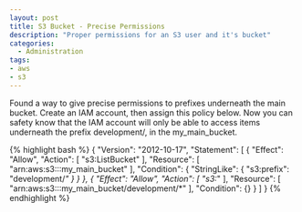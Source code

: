 ```yaml
---
layout: post
title: S3 Bucket - Precise Permissions
description: "Proper permissions for an S3 user and it's bucket"
categories:
  - Administration
tags:
- aws
- s3
---
```

<p>Found a way to give precise permissions to prefixes underneath the main bucket.  Create an IAM account, then assign this policy below.  Now you can safety know that the IAM account will only be able to access items underneath the prefix development/, in the my_main_bucket.</p>

{% highlight bash %}
{
  "Version": "2012-10-17",
  "Statement": [
    {
      "Effect": "Allow",
      "Action": [
       "s3:ListBucket"
      ],
      "Resource": [
        "arn:aws:s3:::my_main_bucket"
      ],
      "Condition": {
        "StringLike": {
          "s3:prefix": "development/*"
        }
      }
    },
    {
      "Effect": "Allow",
      "Action": [
        "s3:*"
      ],
      "Resource": [
        "arn:aws:s3:::my_main_bucket/development/*"
      ],
      "Condition": {}
    }
  ]
}
{% endhighlight %}
